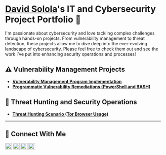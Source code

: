 # <a href="https://www.linkedin.com/in/davinstinct/">David Solola</a>'s IT and Cybersecurity Project Portfolio 🔐

I'm passionate about cybersecurity and love tackling complex challenges through hands-on projects. From vulnerability management to threat detection, these projects allow me to dive deep into the ever-evolving landscape of cybersecurity. Please feel free to check them out and see the work I’ve put into enhancing security operations and processes!


## ⚠️ Vulnerability Management Projects

- **[Vulnerability Management Program Implementation](https://github.com/joshcybertest/vulnerability-management-program)**
- **[Programmatic Vulnerability Remediations (PowerShell and BASH)](https://github.com/joshcybertest/programmatic-vulnerability-remediations)**

## 🚨 Threat Hunting and Security Operations

- **[Threat Hunting Scenario (Tor Browser Usage)](https://github.com/joshmadakor0/threat-hunting-scenario-tor)**

<hr/>

## 🤳 Connect With Me

[<img align="left" alt="davinstinct | YouTube" width="22px" src="https://cdn.jsdelivr.net/npm/simple-icons@v3/icons/youtube.svg" />][youtube]
[<img align="left" alt="davinstinct | Twitter" width="22px" src="https://cdn.jsdelivr.net/npm/simple-icons@v3/icons/twitter.svg" />][twitter]
[<img align="left" alt="davinstinct | LinkedIn" width="22px" src="https://cdn.jsdelivr.net/npm/simple-icons@v3/icons/linkedin.svg" />][linkedin]
[<img align="left" alt="davinstinct | Instagram" width="22px" src="https://cdn.jsdelivr.net/npm/simple-icons@v3/icons/instagram.svg" />][instagram]

[twitter]: https://twitter.com/davinstinct
[youtube]: https://www.youtube.com/c/davinstinct
[instagram]: https://www.instagram.com/davinstinct
[linkedin]: https://linkedin.com/in/davinstinct

<!--
<img width="35" alt="image" src="https://github.com/user-attachments/assets/2f41c7cd-5ea8-4475-b451-a37161b6c3fb"> 
<img width="35" alt="image" src="https://github.com/user-attachments/assets/77649969-9910-4994-8b96-74a116cfb2a8">
-->
